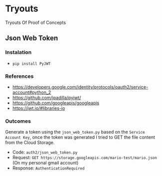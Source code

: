 # Tryouts
Tryouts Of Proof of Concepts

## Json Web Token

### Instalation
- `pip install PyJWT`

### References
- https://developers.google.com/identity/protocols/oauth2/service-account#python_2
- https://github.com/jpadilla/pyjwt/
- https://github.com/googleapis/googleapis
- https://jwt.io/#libraries-io


### Outcomes
Generate a token using the `json_web_token.py` based on the `Service Account Key`, once the token was generated I tried to GET the file content from the Cloud Storage.
- Code:     `auth2/json_web_token.py`
- Request: `GET https://storage.googleapis.com/mario-test/mario.json` (On my personal gmail account)
- Response: `AuthenticationRequired`




